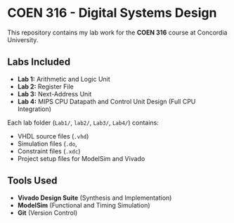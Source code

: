 # COEN 316 - Digital Systems Design

This repository contains my lab work for the **COEN 316** course at Concordia University.

## Labs Included
- **Lab 1:** Arithmetic and Logic Unit
- **Lab 2:** Register File
- **Lab 3:** Next-Address Unit
- **Lab 4:** MIPS CPU Datapath and Control Unit Design (Full CPU Integration)

Each lab folder (`Lab1/`, `lab2/`, `Lab3/`, `Lab4/`) contains:
- VHDL source files (`.vhd`)
- Simulation files (`.do`, 
- Constraint files (`.xdc`)
- Project setup files for ModelSim and Vivado

## Tools Used
- **Vivado Design Suite** (Synthesis and Implementation)
- **ModelSim** (Functional and Timing Simulation)
- **Git** (Version Control)


